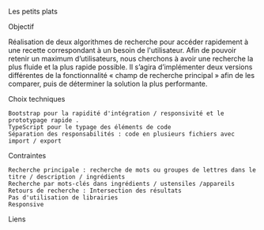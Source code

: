 Les petits plats

Objectif

Réalisation de deux algorithmes de recherche pour accéder rapidement à une recette correspondant à un besoin de l'utilisateur. Afin de pouvoir retenir un maximum d’utilisateurs, nous cherchons à avoir une recherche la plus fluide et la plus rapide possible. Il s’agira d’implémenter deux versions différentes de la fonctionnalité « champ de recherche principal » afin de les comparer, puis de déterminer la solution la plus performante.

Choix techniques

    Bootstrap pour la rapidité d'intégration / responsivité et le prototypage rapide .
    TypeScript pour le typage des éléments de code
    Séparation des responsabilités : code en plusieurs fichiers avec import / export

Contraintes

    Recherche principale : recherche de mots ou groupes de lettres dans le titre / description / ingrédients
    Recherche par mots-clés dans ingrédients / ustensiles /appareils
    Retours de recherche : Intersection des résultats
    Pas d'utilisation de librairies
    Responsive



Liens

